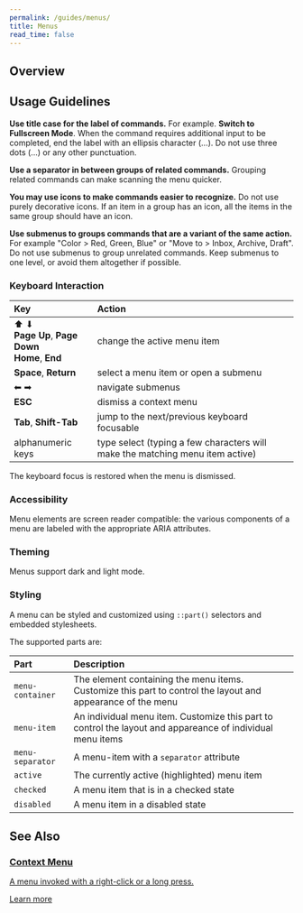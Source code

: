 ```yaml
---
permalink: /guides/menus/
title: Menus
read_time: false
---
```


## Overview

## Usage Guidelines

**Use title case for the label of commands.** For example. **Switch to Fullscreen Mode**.
When the command requires additional input to be completed, end the label with an
ellipsis character (…). Do not use three dots (...) or any other punctuation.

**Use a separator in between groups of related commands.** Grouping related
commands can make scanning the menu quicker.

**You may use icons to make commands easier to recognize.** Do not use purely
decorative icons. If an item in a group has an icon, all the items in the
same group should have an icon.

**Use submenus to groups commands that are a variant of the same action.** For example "Color > Red, Green, Blue" or "Move to > Inbox, Archive,
Draft". Do not use submenus to group unrelated commands. Keep submenus to one level, or avoid them altogether if possible.

### Keyboard Interaction

| Key                                                          | Action                                                                        |
| :----------------------------------------------------------- | :---------------------------------------------------------------------------- |
| ⬆︎ ⬇︎ <br> **Page Up**, **Page Down** <br> **Home**, **End** | change the active menu item                                                   |
| **Space**, **Return**                                        | select a menu item or open a submenu                                          |
| ⬅︎ ➡︎                                                        | navigate submenus                                                             |
| **ESC**                                                      | dismiss a context menu                                                        |
| **Tab**, **Shift-Tab**                                       | jump to the next/previous keyboard focusable                                  |
| alphanumeric keys                                            | type select (typing a few characters will make the matching menu item active) |

The keyboard focus is restored when the menu is dismissed.

### Accessibility

Menu elements are screen reader compatible: the various components of a menu are labeled with the appropriate ARIA attributes.

### Theming

Menus support dark and light mode.

### Styling

A menu can be styled and customized using `::part()` selectors and embedded stylesheets.

The supported parts are:

| Part             | Description                                                                                                 |
| :--------------- | :---------------------------------------------------------------------------------------------------------- |
| `menu-container` | The element containing the menu items. Customize this part to control the layout and appearance of the menu |
| `menu-item`      | An individual menu item. Customize this part to control the layout and appareance of individual menu items  |
| `menu-separator` | A menu-item with a `separator` attribute                                                                    |
| `active`         | The currently active (highlighted) menu item                                                                |
| `checked`        | A menu item that is in a checked state                                                                      |
| `disabled`       | A menu item in a disabled state                                                                             |

## See Also

<div class="card">
<a class="section-link" href="/guides/context-menu/" target="_self" rel="follow" aria-hidden="true"
    tabindex="-1">
<div class="icon-secondary">
    <i class="fa-4x fal fa-file-alt"></i>
</div>
<div class='copy'>
    <h3>Context Menu</h3>
    <p>A menu invoked with a right-click or a long press.</p>
    <a href="/guides/context-menu">Learn more<i class=" fas fa-chevron-right navigation"></i></a>
</div>
&nbsp;</a></div>
